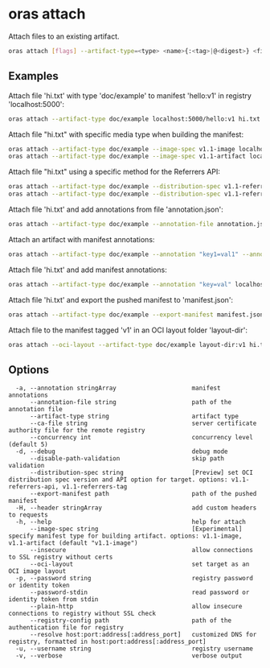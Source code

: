 # oras attach

Attach files to an existing artifact.

```bash
oras attach [flags] --artifact-type=<type> <name>{:<tag>|@<digest>} <file>[:<type>] [...]
```

## Examples

Attach file 'hi.txt' with type 'doc/example' to manifest 'hello:v1' in registry 'localhost:5000':

```bash
oras attach --artifact-type doc/example localhost:5000/hello:v1 hi.txt
```

Attach file "hi.txt" with specific media type when building the manifest:

```bash
oras attach --artifact-type doc/example --image-spec v1.1-image localhost:5000/hello:v1 hi.txt    # OCI image
oras attach --artifact-type doc/example --image-spec v1.1-artifact localhost:5000/hello:v1 hi.txt # OCI artifact
```

Attach file "hi.txt" using a specific method for the Referrers API:

```bash
oras attach --artifact-type doc/example --distribution-spec v1.1-referrers-api localhost:5000/hello:v1 hi.txt # via API
oras attach --artifact-type doc/example --distribution-spec v1.1-referrers-tag localhost:5000/hello:v1 hi.txt # via tag scheme
```

Attach file 'hi.txt' and add annotations from file 'annotation.json':

```bash
oras attach --artifact-type doc/example --annotation-file annotation.json localhost:5000/hello:v1 hi.txt
```

Attach an artifact with manifest annotations:

```bash
oras attach --artifact-type doc/example --annotation "key1=val1" --annotation "key2=val2" localhost:5000/hello:v1
```

Attach file 'hi.txt' and add manifest annotations:

```bash
oras attach --artifact-type doc/example --annotation "key=val" localhost:5000/hello:v1 hi.txt
```

Attach file 'hi.txt' and export the pushed manifest to 'manifest.json':

```bash
oras attach --artifact-type doc/example --export-manifest manifest.json localhost:5000/hello:v1 hi.txt
```

Attach file to the manifest tagged 'v1' in an OCI layout folder 'layout-dir':

```bash
oras attach --oci-layout --artifact-type doc/example layout-dir:v1 hi.txt
```

## Options

```
  -a, --annotation stringArray                     manifest annotations
      --annotation-file string                     path of the annotation file
      --artifact-type string                       artifact type
      --ca-file string                             server certificate authority file for the remote registry
      --concurrency int                            concurrency level (default 5)
  -d, --debug                                      debug mode
      --disable-path-validation                    skip path validation
      --distribution-spec string                   [Preview] set OCI distribution spec version and API option for target. options: v1.1-referrers-api, v1.1-referrers-tag
      --export-manifest path                       path of the pushed manifest
  -H, --header stringArray                         add custom headers to requests
  -h, --help                                       help for attach
      --image-spec string                          [Experimental] specify manifest type for building artifact. options: v1.1-image, v1.1-artifact (default "v1.1-image")
      --insecure                                   allow connections to SSL registry without certs
      --oci-layout                                 set target as an OCI image layout
  -p, --password string                            registry password or identity token
      --password-stdin                             read password or identity token from stdin
      --plain-http                                 allow insecure connections to registry without SSL check
      --registry-config path                       path of the authentication file for registry
      --resolve host:port:address[:address_port]   customized DNS for registry, formatted in host:port:address[:address_port]
  -u, --username string                            registry username
  -v, --verbose                                    verbose output
```


